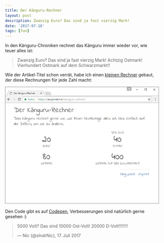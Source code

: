 ```yaml
---
title: Der Känguru-Rechner
layout: post
description: Zwanzig Euro? Das sind ja fast vierzig Mark!
date: '2017-07-18'
tags: [fun]
---
```


In den Känguru-Chroniken rechnet das Känguru immer wieder vor, wie teuer alles ist:

> Zwanzig Euro? Das sind ja fast vierzig Mark! Achtzig Ostmark! Vierhundert Ostmark auf dem Schwarzmarkt!!

Wie der Artikel-Titel schon verrät, habe ich einen [kleinen Rechner](https://iamjannik.me/kaenguru-rechner/) gebaut, der diese Rechnungen für jede Zahl macht:

[![Screenshot vom Känguru-Rechner](/images/kaenguru-rechner.png)](https://iamjannik.me/kaenguru-rechner/)

Den Code gibt es auf [Codepen](https://codepen.io/anon/pen/jwoYON), Verbesserungen sind natürlich gerne gesehen :)

> 5000 Volt? Das sind 10000 Ost-Volt! 20000 D-Volt!!!!!!1
> 
> &mdash; Nic (@slndrNic), 17. Juli 2017